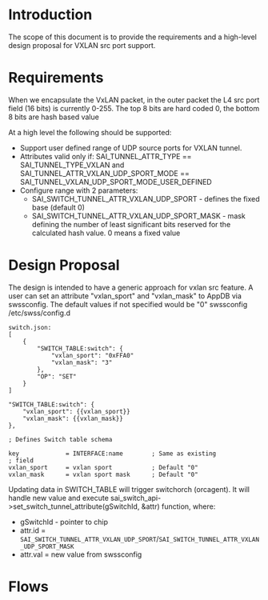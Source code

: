 # Introduction
The scope of this document is to provide the requirements and a high-level design proposal for VXLAN src port support.

# Requirements
When we encapsulate the VxLAN packet, in the outer packet the L4 src port field (16 bits) is currently 0-255. 
The top 8 bits are hard coded 0, the bottom 8 bits are hash based value

At a high level the following should be supported:
- Support user defined range of UDP source ports for VXLAN tunnel.
- Attributes valid only if:
  SAI_TUNNEL_ATTR_TYPE == SAI_TUNNEL_TYPE_VXLAN and SAI_TUNNEL_ATTR_VXLAN_UDP_SPORT_MODE == SAI_TUNNEL_VXLAN_UDP_SPORT_MODE_USER_DEFINED
- Configure range with 2 parameters:
	- SAI_SWITCH_TUNNEL_ATTR_VXLAN_UDP_SPORT - defines the fixed base (default 0)
	- SAI_SWITCH_TUNNEL_ATTR_VXLAN_UDP_SPORT_MASK - mask defining the number of least significant bits reserved for the calculated hash value. 
	0 means a fixed value  

# Design Proposal
The design is intended to have a generic approach for vxlan src feature. 
A user can set an attribute "vxlan_sport" and "vxlan_mask" to AppDB via swssconfig. The default values if not specified would be "0"
swssconfig /etc/swss/config.d

```
switch.json:
[
    {
        "SWITCH_TABLE:switch": {
			"vxlan_sport": "0xFFA0"
			"vxlan_mask": "3"
        },
        "OP": "SET"
    }
]
```

```
"SWITCH_TABLE:switch": {
	"vxlan_sport": {{vxlan_sport}}
	"vxlan_mask": {{vxlan_mask}}
},
```

```
; Defines Switch table schema

key             = INTERFACE:name        ; Same as existing
; field
vxlan_sport     = vxlan sport    		; Default "0" 
vxlan_mask      = vxlan sport mask  	; Default "0"
```
Updating data in SWITCH_TABLE will trigger switchorch (orcagent). It will handle new value and execute 
sai_switch_api->set_switch_tunnel_attribute(gSwitchId, &attr) function, where:
- gSwitchId - pointer to chip
- attr.id = ```SAI_SWITCH_TUNNEL_ATTR_VXLAN_UDP_SPORT```/```SAI_SWITCH_TUNNEL_ATTR_VXLAN_UDP_SPORT_MASK```
- attr.val = new value from swssconfig


# Flows
